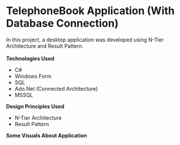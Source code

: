 # TelephoneBook Application (With Database Connection)
In this project, a desktop application was developed using N-Tier Architecture and Result Pattern.  <br />
<br />
<b>Technologies Used</b>
 * C#
 * Windows Form
 * SQL
 * Ado.Net (Connected Architecture)
 * MSSQL

<b>Design Principles Used</b><br>
 * N-Tier Architecture
 * Result Pattern

<b>Some Visuals About Application</b><br>
